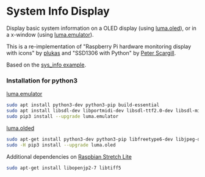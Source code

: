 # System Info Display
Display basic system information on a OLED display (using [luma.oled][]),
or in a x-window (using [luma.emulator][]).

This is a re-implementation of "Raspberry Pi hardware monitoring display with icons"
by [plukas][] and "SSD1306 with Python" by [Peter Scargill][scargill].

Based on the [sys_info example][luma.examples].

[plukas]:  https://www.youtube.com/watch?v=s1hvZ9zpC2o
[SSD1306]: https://github.com/xxlukas42/RPI_SSD1306
[scargill]: https://tech.scargill.net/ssd1306-with-python/
[sys_info]:  https://github.com/rm-hull/luma.examples/blob/master/examples/sys_info.py
[luma.examples]: https://github.com/rm-hull/luma.examples
[sys_info]:  https://github.com/rm-hull/luma.examples/blob/master/examples/sys_info.py
[luma.oled]: https://github.com/rm-hull/luma.oled
[luma.emulator]: https://github.com/rm-hull/luma.emulator


### Installation for python3
[luma.emulator][install.emulator]
```bash
sudo apt install python3-dev python3-pip build-essential
sudo apt install libsdl-dev libportmidi-dev libsdl-ttf2.0-dev libsdl-mixer1.2-dev libsdl-image1.2-dev
sudo pip3 install --upgrade luma.emulator
```

[luma.olded][install.oled]
```bash
sudo apt-get install python3-dev python3-pip libfreetype6-dev libjpeg-dev build-essential
sudo -H pip3 install --upgrade luma.oled
```

Additional dependencies on [Raspbian Stretch Lite][raspbian]
```bash
sudo apt-get install libopenjp2-7 libtiff5
```

[install.emulator]: https://luma-oled.readthedocs.io/en/latest/install.html
[install.oled]: https://luma-oled.readthedocs.io/en/latest/install.html
[raspbian]: https://www.raspberrypi.org/downloads/raspbian/
